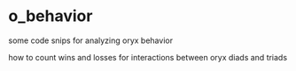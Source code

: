 # o_behavior
some code snips for analyzing oryx behavior

how to count wins and losses for interactions between oryx diads and triads

